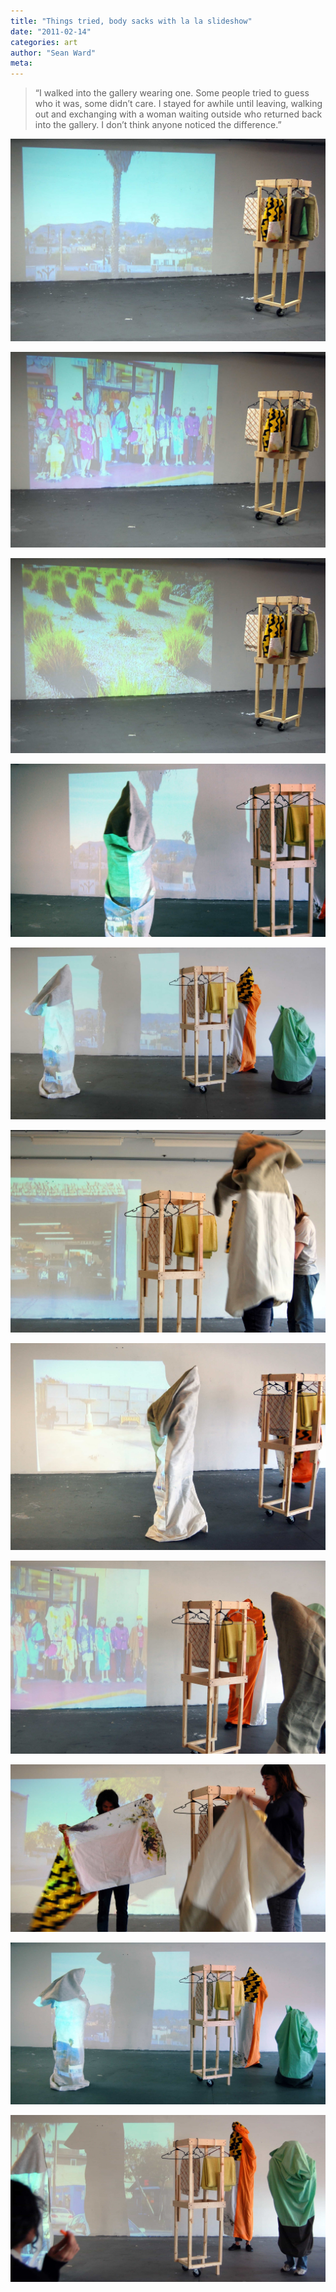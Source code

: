 ```yaml
---
title: "Things tried, body sacks with la la slideshow"
date: "2011-02-14"
categories: art
author: "Sean Ward"
meta:
---
```


> “I walked into the gallery wearing one. Some people tried to guess who it was, some didn’t care. I stayed for awhile until leaving, walking out and exchanging with a woman waiting outside who returned back into the gallery. I don’t think anyone noticed the difference.”

![](/images/11-bodysacks-slideshow-1.jpg)

![](/images/11-bodysacks-slideshow-2.jpg)

![](/images/11-bodysacks-slideshow-3.jpg)

![](/images/11-bodysacks-slideshow-4.jpg)

![](/images/11-bodysacks-slideshow-5.jpg)

![](/images/11-bodysacks-slideshow-6.jpg)

![](/images/11-bodysacks-slideshow-7.jpg)

![](/images/11-bodysacks-slideshow-8.jpg)

![](/images/11-bodysacks-slideshow-9.jpg)

![](/images/11-bodysacks-slideshow-10.jpg)

![](/images/11-bodysacks-slideshow-11.jpg)
